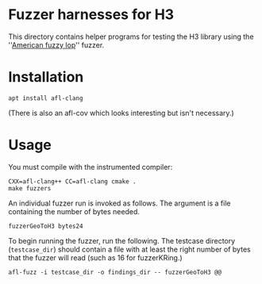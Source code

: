 # Fuzzer harnesses for H3

This directory contains helper programs for testing the H3 library using the
''[American fuzzy lop](https://lcamtuf.coredump.cx/afl/)'' fuzzer.

# Installation

```
apt install afl-clang
```

(There is also an afl-cov which looks interesting but isn't necessary.)

# Usage

You must compile with the instrumented compiler:

```
CXX=afl-clang++ CC=afl-clang cmake .
make fuzzers
```

An individual fuzzer run is invoked as follows. The argument is a file containing the number of bytes needed.

```
fuzzerGeoToH3 bytes24
```

To begin running the fuzzer, run the following. The testcase directory (`testcase_dir`) should contain a file
with at least the right number of bytes that the fuzzer will read (such as 16 for fuzzerKRing.)

```
afl-fuzz -i testcase_dir -o findings_dir -- fuzzerGeoToH3 @@
```
